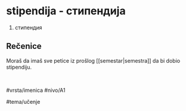 # stipendija - стипендија

1. стипендия

## Rečenice

Moraš da imaš sve petice iz prošlog [[semestar|semestra]] da bi dobio stipendiju.

<br>

#vrsta/imenica 
#nivo/A1 

#tema/učenje